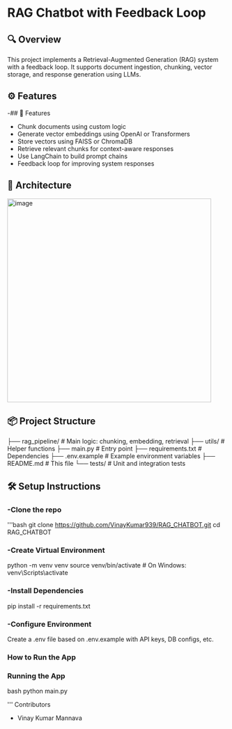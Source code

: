 # RAG Chatbot with Feedback Loop

## 🔍 Overview
This project implements a Retrieval-Augmented Generation (RAG) system with a feedback loop. It supports document ingestion, chunking, vector storage, and response generation using LLMs.

## ⚙️ Features
-## 🔧 Features
- Chunk documents using custom logic
- Generate vector embeddings using OpenAI or Transformers
- Store vectors using FAISS or ChromaDB
- Retrieve relevant chunks for context-aware responses
- Use LangChain to build prompt chains
- Feedback loop for improving system responses

## 🧱 Architecture
 <img width="468" alt="image" src="https://github.com/user-attachments/assets/b65a5646-fbfb-4c59-b05b-7aaede9a1312" />


## 📦 Project Structure

├── rag_pipeline/         # Main logic: chunking, embedding, retrieval
├── utils/                # Helper functions
├── main.py               # Entry point
├── requirements.txt      # Dependencies
├── .env.example          # Example environment variables
├── README.md             # This file
└── tests/                # Unit and integration tests


## 🛠️ Setup Instructions

###  -Clone the repo
   '''bash
      git clone  https://github.com/VinayKumar939/RAG_CHATBOT.git 
      cd RAG_CHATBOT

### -Create Virtual Environment
   python -m venv venv
source venv/bin/activate  # On Windows: venv\Scripts\activate

###  -Install Dependencies
  pip install -r requirements.txt
  
### -Configure  Environment 
Create a .env file based on .env.example with API keys, DB configs, etc.

### How to Run the App
### Running the App
 bash python main.py

''' Contributors
- Vinay Kumar Mannava








   





